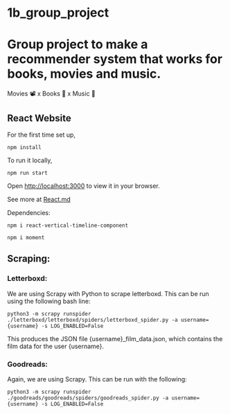 # 1b_group_project

Group project to make a recommender system that works for books, movies and music.
=======

Movies 📽 x Books 📖 x Music 🎵

## React Website

For the first time set up,

```
npm install
```

To run it locally,

```
npm run start
```

Open [http://localhost:3000](http://localhost:3000) to view it in your browser.

See more at [React.md](./doc/React.md)

Dependencies:
```
npm i react-vertical-timeline-component
```
```
npm i moment
```

## Scraping:

### Letterboxd:
We are using Scrapy with Python to scrape letterboxd. This can be run using the following bash line:

``
python3 -m scrapy runspider ./letterboxd/letterboxd/spiders/letterboxd_spider.py -a username={username} -s LOG_ENABLED=False
``

This produces the JSON file {username}_film_data.json, which contains the film data for the user {username}.

### Goodreads:
Again, we are using Scrapy. This can be run with the following:

``
python3 -m scrapy runspider ./goodreads/goodreads/spiders/goodreads_spider.py -a username={username} -s LOG_ENABLED=False
``
